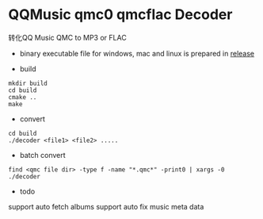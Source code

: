 # QQMusic qmc0 qmcflac Decoder

转化QQ Music QMC to MP3 or FLAC

* binary executable file for windows, mac and linux is prepared in 
[release](https://github.com/Presburger/qmc-decoder/releases)


* build

```
mkdir build
cd build
cmake ..
make 
```

* convert

```
cd build
./decoder <file1> <file2> ..... 
```

* batch convert

```
find <qmc file dir> -type f -name "*.qmc*" -print0 | xargs -0 ./decoder
```
* todo

support auto fetch albums
support auto fix music meta data
